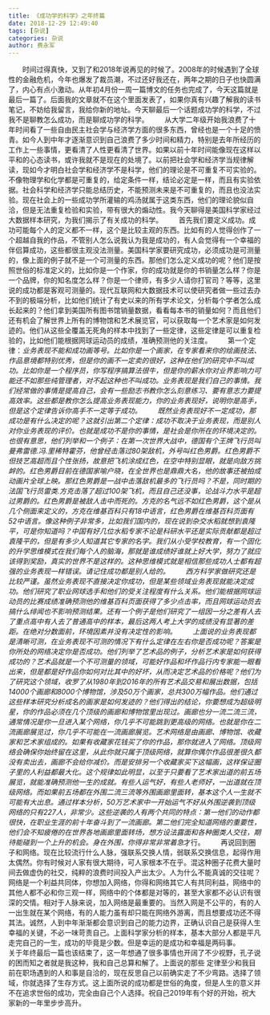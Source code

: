 ```yaml
---
title: 《成功学的科学》之年终篇
date: 2018-12-29 12:49:40
tags: [杂说]
categories: 杂说
author: 费永军
---
```

&emsp;&emsp;时间过得真快，又到了和2018年说再见的时候了。2008年的时候遇到了全球性的金融危机，今年也爆发了裁员潮，不过还好我还在，两年之期的日子也快圆满了，内心有点小激动。从年初4月份一周一篇博文的任务也完成了，今天这篇就是最后一篇了。后面我的文章就不在这个里面发表了，如果你真有兴趣了解我的读书笔记，不妨给我留言，我给你新的地址。今天聊最后一个话题成功学的科学，不过我不是聊教怎么成功，而是聊成功学的科学。
&emsp;&emsp;从大学二年级开始我浪费了十年时间看了一些自由民主社会学与经济学方面的很多东西，曾经也是一个十足的愤青。如今人到中年才逐渐意识到自己浪费了多少时间和精力，特别是去年所经历的工作上一些事情，更看清了人性更看清了世界。如果以前十年时间能像现在这样以平和的心态读书，或许我就不是现在的处境了。以前把社会学和经济学当规律解读，现如今才明白社会学和经济学不是科学，他们的理论是不可重复不可实验的。不像物理学和化学都是可重复的，给定条件一样，结论必定是一样，而且有实验依据。社会科学和经济学只能总结历史，不能预测未来是不可重复的，而且也没法实验。现在社会上的一些成功学所灌输的鸡汤就属于这类东西，他们的理论貌似自洽，但是无法重复检验和实验，带有很大的煽动性。我今天聊得是美国科学家经过大数据样本研究，为我们揭示了有关成功的科学。
&emsp;&emsp;首先我们要定义成功。成功可能每个人的定义都不一样，这个是比较主观的东西。比如有的人觉得创作了一个超越自我的作品，不管别人怎么说我认为我是成功的，有人会觉得有一个幸福的伴侣算成功，这些都很主观没法测量。美国科学家要研究成功，必须成功是可测量的，像上面的例子就不是一个可测量的东西。那他们怎么定义成功的呢？他们是按照世俗的标准定义的，比如你是一个作家，你的成功就是你的书销量怎么样？你是一个品牌，你的知名度怎么样？你是一个律师，有多少人请你打官司？等等，这里说的成功都是客观可测量的。现代互联网和大数据技术可以使研究者做一些过去办不到的极端分析，比如他们统计了有史以来的所有学术论文，分析每个学者怎么成长起来的？他们拿到美国所有图书馆销量数据，看看每本书的销量如何？而且他们还有机会了解世界上所有的博物馆和艺术展览官，可以获取每一个艺术家是如何发迹的。他们从这些全覆盖无死角的样本中找到了一些定律，这些定律是可以重复检验的，比如他们能根据网球运动员的成绩，准确预测他的关注度。
&emsp;&emsp;第一个定律：*业务表现不能和成功画等号。*比如你是一个画家，在专家看来你的绘画技法、作品意境都特别优秀，但是你的画不一定卖的很好，这种在他们的研究中不叫成功。比如你是一个程序员，你写程序搞算法很牛，但是你的薪水你对业界影响力可能还不如那些纯管理者，对不起这种也不叫成功。业务表现是我们自己的事情。我们经常做的事情是提高自己，会有一些励志书教你怎么刻意练习、要有意志力要提高效率。这些都是教你怎么提高业务表现能力，你的业务表现好，说明你是高手，但是这个定律告诉你高手不一定等于成功。
&emsp;&emsp;既然业务表现好不一定成功，那成功是有什么决定的呢？这就引出第二个定律：*成功不取决于业务表现，而是别人对你业务表现的评价。也就是成功不是你的事情，是社会是你所在的环境决定的。*也很有意思，他们列举和一个例子：在第一次世界大战中，德国有个王牌飞行员叫曼弗雷德.冯.里稀特霍芬，他曾经击落过80架敌机，外号叫红色男爵。红色男爵不但技艺高超而且个性张扬，故意把飞机涂成红色，在空中特别显眼，就是向敌方挑衅的。红色男爵目前在德国家喻户晓，在全世界也是鼎鼎大名，他的故事还被拍成动画片全球上映。那红色男爵是一战中击落敌机最多的飞行员吗？不是，同时期的法国飞行员雷类.方克击落了超过100架飞机，而且自己还没事，论战斗力水平是超过男爵的。红色男爵是被敌人击中而死的。方克的名气远不如红色男爵，这个是从几个侧面来定义的，方克在维基百科只有18中语言，红色男爵在维基百科页面有52中语言。像这种例子非常多，比如我们国内的，现在说到杂交水稻就想到袁隆平，可是你知道吗？中国有好几位水稻专家不论是科研水平还是实际贡献都是超过袁隆平的，但是有多少人知道其它专家的名字。我们从小受学校教育，有一个固化的升学思维模式在我们每个人的脑海，那就是谁成绩好谁就上好大学，努力了就应该得到奖励，真实的世界不是这样的。这种思维模式就是相信那些成功人士都有超强的业务表现一样错误。请记住成功都是别人给的。
&emsp;&emsp;西方科学家做研究还是比较严谨。虽然业务表现不直接决定你成功，但是*某些*领域业务表现就能决定成功。他们研究了职业网球选手和他们的受关注程度有什么关系。他们能根据网球运动员的比赛成绩准确预测他的维基百科页面获得了多少点击率，而且网球运动员去搞什么绯闻也不影响预测结果。还有一个例子是他们研究了一组因一分之差有人去了重点高中有人去了普通高中的样本，最后这两人考上大学的成绩没有显著的差距。在绝对分数面前，环境因素并没有决定性的影响。
&emsp;&emsp;上面说的业务表现都是清晰可测，在业务表现不可测的情况下有什么定律在左右你是否成功呢？答案是你所处的网络决定你是否成功。他们列举了艺术品的例子，分析艺术家是如何获得成功的？艺术品就是一个不可测量的领域，可能好作品和坏作品行内专家能一眼看出来，但是都是好作品你如何对比其中的好坏，从而决定艺术品的价格呢？他们为了研究这个领域，收罗了从1980年到2016年的所有艺术品交易和展出数据，包括14000个画廊和8000个博物馆，涉及50万个画家，总共300万幅作品。他们通过这些样本研究分析成名的画家是如何发迹的？他们得出的结论，你要想成为超级明星，你的作品必须在几个顶级的画廊和博物馆里出现过。画廊也分一流二流三流，通常情况是你一旦进入某个网络，你几乎不可能跳到更高级的网络。也就是你在二流画廊展览过，你几乎不可能在一流画廊展览。艺术网络是由画廊、博物馆、收藏家和艺术家组成的。如果有收藏家花钱买了你的作品，那你就进入了网络。顶级网络会确保你始终留在这里，从此你就只属于顶级网络，就算你偶尔作品很差很久都没有卖出去，画廊不会给你减价。而是安排另一个收藏家买下这幅画，这样保证圈子里的人利益都最大化。这个规律如此明显，以至于只要看了艺术家出道的前五场展览，就能准确预测他一生的成就。有些人运气好，有些人老师好，一出道就在顶级网络。而如果前五场都在外围二流三流等外围画廊里面转，基本这个人一生就不可能有大出息。通过样本分析，50万艺术家中一开始运气不好从外围逆袭到顶级网络的只有227人，非常少。这些逆袭的人有两个共同的特点：第一他们的动作都很快，在职业生涯的前十年奋斗到了一流画廊。第二他们完全知道网络的重要性，他们会不知疲倦的在世界各地画廊里面转场，想方设法露面和各种圈类人交往，期待能碰到一个上升的机会。身在外围，你得*非常非常着急*才行。
&emsp;&emsp;再说回到圈子和网络。现在比较流行什么人脉，强联系交换人情，弱联系交换信息，起得作用太偶然。你有时候对人家有很大期待，可人家根本不在乎。混这种圈子花费大量时间去做虚伪的社交，纯粹的浪费时间投入产出太少。人为什么不能真诚的交往呢？网络是一个利益共同体，你想加入网络，你得和网络其它人有共同利益，网络中的其他人都不必和你三观一样，网络中的个体都是对等的，甚至大家都不必认识有很深的交情。相对于人脉来说，加入网络是最重要的。当然入网是不公平的，有的人一出生就在某个网络，有的人能力虽有却只能在网络外游离，而且想要成功还不得其法。诚然，人到中年渐渐都会意识到自己的能力边界，正确认识自己是获得人生幸福的关键，不必一味苛责自己。上面科学家分析的样本，基本大部分人都是平凡走完自己的一生，成功的毕竟是少数。但是幸运的是成功和幸福是两码事。
&emsp;&emsp;关于年终最后一篇也该结束了，这一年想通了很多事情也开阔了不少视野，孔子说的困而知之者就是我这种，我和自己总算和解了。上面说的那些 定律至少和我目前在职场遇到的人和事是自洽的，现在反思自己以前确实走了不少弯路。选择了领域，你就选择了生存方式。这上面所说的成功都是世俗的角度，但是人生的意义并不在追求世俗的成功，完全由自己个人选择。祝自己2019年有个好的开始，祝大家新的一年里步步高升。
